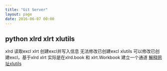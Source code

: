 ```yaml
---
title: "Git Server"
layout: page
date: 2016-06-07 00:00
---
```


## python xlrd xlrt xlutils ##


xlrd 读取excl 
xlrt 创建excl并写入信息 无法修改已创建excl
xlutils 可以修改已创建excl，基于xlrd xlrt 实际是在xlrd.book 和 xlrt.Workbook 建立一个通道
[解释网址xlutils](http://blog.csdn.net/tianzhu123/article/details/7225809)


